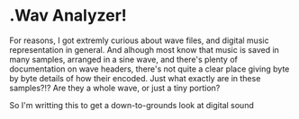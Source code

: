 .Wav Analyzer!
==============

For reasons, I got extremly curious about wave files, and digital music representation in general. And alhough most know that music is saved in many samples, arranged in a sine wave, and there's plenty of documentation on wave headers, there's not quite a clear place giving byte by byte details of how their encoded. Just what exactly are in these samples?!? Are they a whole wave, or just a tiny portion?

So I'm writting this to get a down-to-grounds look at digital sound
